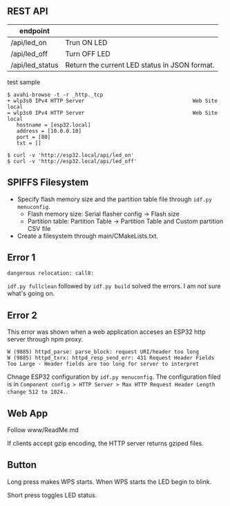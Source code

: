 ## REST API

| endpoint        |                                               |
| --------------- | --------------------------------------------- |
| /api/led_on     | Trun ON LED                                   |
| /api/led_off    | Turn OFF LED                                  |
| /api/led_status | Return the current LED status in JSON format. |

test sample

```{bash}
$ avahi-browse -t -r _http._tcp
+ wlp3s0 IPv4 HTTP Server                                   Web Site             local
= wlp3s0 IPv4 HTTP Server                                   Web Site             local
   hostname = [esp32.local]
   address = [10.0.0.10]
   port = [80]
   txt = []

$ curl -v 'http://esp32.local/api/led_on'
$ curl -v 'http://esp32.local/api/led_off'
```

## SPIFFS Filesystem

- Specify flash memory size and the partition table file through `idf.py menuconfig`.
  - Flash memory size: Serial flasher config -> Flash size
  - Partition table: Partition Table -> Partition Table and Custom partition CSV file
- Create a filesystem through main/CMakeLists.txt.

## Error 1

```
dangerous relocation: call8:
```

`idf.py fullclean` followed by `idf.py build` solved the errors. I am not sure what's going on.

## Error 2

This error was shown when a web application acceses an ESP32 http server through npm proxy.

```
W (9885) httpd_parse: parse_block: request URI/header too long
W (9885) httpd_txrx: httpd_resp_send_err: 431 Request Header Fields Too Large - Header fields are too long for server to interpret
```

Chnage ESP32 configuration by `idf.py menuconfig`. The configuration filed is in `Component config > HTTP Server > Max HTTP Request Header Length change 512 to 1024.`.

## Web App

Follow www/ReadMe.md

If clients accept gzip encoding, the HTTP server returns gziped files.

## Button

Long press makes WPS starts. When WPS starts the LED begin to blink.

Short press toggles LED status.
